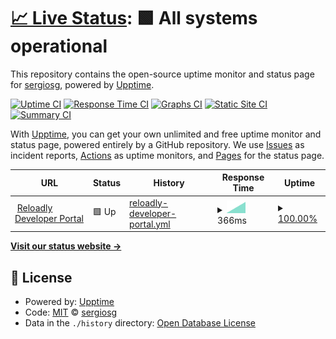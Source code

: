 # [📈 Live Status](https://sergiosg.github.io/poc-uptime): <!--live status--> **🟩 All systems operational**

This repository contains the open-source uptime monitor and status page for [sergiosg](https://sergiosg.github.io/poc-uptime), powered by [Upptime](https://github.com/upptime/upptime).

[![Uptime CI](https://github.com/sergiosg/poc-uptime/workflows/Uptime%20CI/badge.svg)](https://github.com/sergiosg/poc-uptime/actions?query=workflow%3A%22Uptime+CI%22)
[![Response Time CI](https://github.com/sergiosg/poc-uptime/workflows/Response%20Time%20CI/badge.svg)](https://github.com/sergiosg/poc-uptime/actions?query=workflow%3A%22Response+Time+CI%22)
[![Graphs CI](https://github.com/sergiosg/poc-uptime/workflows/Graphs%20CI/badge.svg)](https://github.com/sergiosg/poc-uptime/actions?query=workflow%3A%22Graphs+CI%22)
[![Static Site CI](https://github.com/sergiosg/poc-uptime/workflows/Static%20Site%20CI/badge.svg)](https://github.com/sergiosg/poc-uptime/actions?query=workflow%3A%22Static+Site+CI%22)
[![Summary CI](https://github.com/sergiosg/poc-uptime/workflows/Summary%20CI/badge.svg)](https://github.com/sergiosg/poc-uptime/actions?query=workflow%3A%22Summary+CI%22)

With [Upptime](https://upptime.js.org), you can get your own unlimited and free uptime monitor and status page, powered entirely by a GitHub repository. We use [Issues](https://github.com/sergiosg/poc-uptime/issues) as incident reports, [Actions](https://github.com/sergiosg/poc-uptime/actions) as uptime monitors, and [Pages](https://sergiosg.github.io/poc-uptime) for the status page.

<!--start: status pages-->
<!-- This summary is generated by Upptime (https://github.com/upptime/upptime) -->
<!-- Do not edit this manually, your changes will be overwritten -->
<!-- prettier-ignore -->
| URL | Status | History | Response Time | Uptime |
| --- | ------ | ------- | ------------- | ------ |
| <img alt="" src="https://favicons.githubusercontent.com/www.reloadly.com" height="13"> [Reloadly Developer Portal](https://www.reloadly.com) | 🟩 Up | [reloadly-developer-portal.yml](https://github.com/sergiosg/poc-uptime/commits/HEAD/history/reloadly-developer-portal.yml) | <details><summary><img alt="Response time graph" src="./graphs/reloadly-developer-portal/response-time-week.png" height="20"> 366ms</summary><br><a href="https://sergiosg.github.io/poc-uptime/history/reloadly-developer-portal"><img alt="Response time 366" src="https://img.shields.io/endpoint?url=https%3A%2F%2Fraw.githubusercontent.com%2Fsergiosg%2Fpoc-uptime%2FHEAD%2Fapi%2Freloadly-developer-portal%2Fresponse-time.json"></a><br><a href="https://sergiosg.github.io/poc-uptime/history/reloadly-developer-portal"><img alt="24-hour response time 366" src="https://img.shields.io/endpoint?url=https%3A%2F%2Fraw.githubusercontent.com%2Fsergiosg%2Fpoc-uptime%2FHEAD%2Fapi%2Freloadly-developer-portal%2Fresponse-time-day.json"></a><br><a href="https://sergiosg.github.io/poc-uptime/history/reloadly-developer-portal"><img alt="7-day response time 366" src="https://img.shields.io/endpoint?url=https%3A%2F%2Fraw.githubusercontent.com%2Fsergiosg%2Fpoc-uptime%2FHEAD%2Fapi%2Freloadly-developer-portal%2Fresponse-time-week.json"></a><br><a href="https://sergiosg.github.io/poc-uptime/history/reloadly-developer-portal"><img alt="30-day response time 366" src="https://img.shields.io/endpoint?url=https%3A%2F%2Fraw.githubusercontent.com%2Fsergiosg%2Fpoc-uptime%2FHEAD%2Fapi%2Freloadly-developer-portal%2Fresponse-time-month.json"></a><br><a href="https://sergiosg.github.io/poc-uptime/history/reloadly-developer-portal"><img alt="1-year response time 366" src="https://img.shields.io/endpoint?url=https%3A%2F%2Fraw.githubusercontent.com%2Fsergiosg%2Fpoc-uptime%2FHEAD%2Fapi%2Freloadly-developer-portal%2Fresponse-time-year.json"></a></details> | <details><summary><a href="https://sergiosg.github.io/poc-uptime/history/reloadly-developer-portal">100.00%</a></summary><a href="https://sergiosg.github.io/poc-uptime/history/reloadly-developer-portal"><img alt="All-time uptime 100.00%" src="https://img.shields.io/endpoint?url=https%3A%2F%2Fraw.githubusercontent.com%2Fsergiosg%2Fpoc-uptime%2FHEAD%2Fapi%2Freloadly-developer-portal%2Fuptime.json"></a><br><a href="https://sergiosg.github.io/poc-uptime/history/reloadly-developer-portal"><img alt="24-hour uptime 100.00%" src="https://img.shields.io/endpoint?url=https%3A%2F%2Fraw.githubusercontent.com%2Fsergiosg%2Fpoc-uptime%2FHEAD%2Fapi%2Freloadly-developer-portal%2Fuptime-day.json"></a><br><a href="https://sergiosg.github.io/poc-uptime/history/reloadly-developer-portal"><img alt="7-day uptime 100.00%" src="https://img.shields.io/endpoint?url=https%3A%2F%2Fraw.githubusercontent.com%2Fsergiosg%2Fpoc-uptime%2FHEAD%2Fapi%2Freloadly-developer-portal%2Fuptime-week.json"></a><br><a href="https://sergiosg.github.io/poc-uptime/history/reloadly-developer-portal"><img alt="30-day uptime 100.00%" src="https://img.shields.io/endpoint?url=https%3A%2F%2Fraw.githubusercontent.com%2Fsergiosg%2Fpoc-uptime%2FHEAD%2Fapi%2Freloadly-developer-portal%2Fuptime-month.json"></a><br><a href="https://sergiosg.github.io/poc-uptime/history/reloadly-developer-portal"><img alt="1-year uptime 100.00%" src="https://img.shields.io/endpoint?url=https%3A%2F%2Fraw.githubusercontent.com%2Fsergiosg%2Fpoc-uptime%2FHEAD%2Fapi%2Freloadly-developer-portal%2Fuptime-year.json"></a></details>

<!--end: status pages-->

[**Visit our status website →**](https://sergiosg.github.io/poc-uptime)

## 📄 License

- Powered by: [Upptime](https://github.com/upptime/upptime)
- Code: [MIT](./LICENSE) © [sergiosg](https://sergiosg.github.io/poc-uptime)
- Data in the `./history` directory: [Open Database License](https://opendatacommons.org/licenses/odbl/1-0/)
